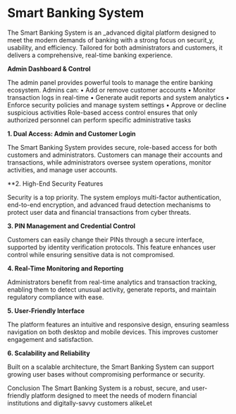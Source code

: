 # Smart Banking System
The Smart Banking System is an _advanced digital platform designed to meet the modern demands of banking with a strong focus on securit_y, usability, and efficiency. Tailored for both administrators and customers, it delivers a comprehensive, real-time banking experience.

**Admin Dashboard & Control**



The admin panel provides powerful tools to manage the entire banking ecosystem. Admins can:
•	Add or remove customer accounts
•	Monitor transaction logs in real-time
•	Generate audit reports and system analytics
•	Enforce security policies and manage system settings
•	Approve or decline suspicious activities
Role-based access control ensures that only authorized personnel can perform specific administrative tasks

**1. Dual Access: Admin and Customer Login**


The Smart Banking System provides secure, role-based access for both customers and administrators. Customers can manage their accounts and transactions, while administrators oversee system operations, monitor activities, and manage user accounts.

**2. High-End Security Features


Security is a top priority. The system employs multi-factor authentication, end-to-end encryption, and advanced fraud detection mechanisms to protect user data and financial transactions from cyber threats.

**3. PIN Management and Credential Control**


Customers can easily change their PINs through a secure interface, supported by identity verification protocols. This feature enhances user control while ensuring sensitive data is not compromised.

**4. Real-Time Monitoring and Reporting**


Administrators benefit from real-time analytics and transaction tracking, enabling them to detect unusual activity, generate reports, and maintain regulatory compliance with ease.

**5. User-Friendly Interface**

The platform features an intuitive and responsive design, ensuring seamless navigation on both desktop and mobile devices. This improves customer engagement and satisfaction.

**6. Scalability and Reliability**


Built on a scalable architecture, the Smart Banking System can support growing user bases without compromising performance or security.

Conclusion
The Smart Banking System is a robust, secure, and user-friendly platform designed to meet the needs of modern financial institutions and digitally-savvy customers alikeLet 


